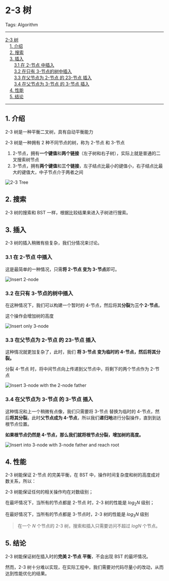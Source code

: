 # 2-3 树

Tags: Algorithm

---

<!-- MDTOC maxdepth:6 firsth1:1 numbering:0 flatten:0 bullets:0 updateOnSave:1 -->

[2-3 树](#2-3-树)   
&emsp;[1.  介绍](#1-介绍)   
&emsp;[2. 搜索](#2-搜索)   
&emsp;[3. 插入](#3-插入)   
&emsp;&emsp;[3.1 在 2-节点 中插入](#31-在-2-节点-中插入)   
&emsp;&emsp;[3.2 在只有 3-节点的树中插入](#32-在只有-3-节点的树中插入)   
&emsp;&emsp;[3.3 在父节点为 2-节点 的 23-节点 插入](#33-在父节点为-2-节点-的-23-节点-插入)   
&emsp;&emsp;[3.4 在父节点为 3-节点 的 3-节点 插入](#34-在父节点为-3-节点-的-3-节点-插入)   
&emsp;[4. 性能](#4-性能)   
&emsp;[5. 结论](#5-结论)   

<!-- /MDTOC -->

---

## 1.  介绍

2-3 树是一种平衡二叉树，具有自动平衡能力

2-3 树是一种拥有 2 种不同节点的树，称为 2-节点 和 3-节点

1. 2-节点，拥有**一个键值**和**两个链接**（左子树和右子树），实际上就是普通的二叉搜索树节点
2. 3-节点，拥有**两个键值**和**三个链接**，左子结点比最小的键值小，右子结点比最大的键值大，中子节点介于两者之间

![2-3 Tree](http://algs4.cs.princeton.edu/33balanced/images/23tree-anatomy.png)

## 2. 搜索

2-3 树的搜索和 BST 一样，根据比较结果来进入子树进行搜索。

## 3. 插入

2-3 树的插入稍微有些复杂，我们分情况来讨论。


### 3.1 在 2-节点 中插入

这是最简单的一种情况，只需**将 2-节点 变为 3-节点**即可。

![Insert 2-node](http://algs4.cs.princeton.edu/33balanced/images/23tree-insert2.png)

### 3.2 在只有 3-节点的树中插入

在这种情况下，我们可以构建一个暂时的 4-节点，然后将其**分裂**为**三个 2-节点**。

这个操作会增加树的高度

![Insert only 3-node](http://algs4.cs.princeton.edu/33balanced/images/23tree-insert3a.png)

### 3.3 在父节点为 2-节点 的 23-节点 插入

这种情况就更加复杂了，此时，我们 **将 3-节点 变为临时的 4-节点，然后将其分裂。**

分裂 4-节点 时，将中间节点向上传递到父节点中，将剩下的两个节点作为 2-节点

![Insert 3-node with the 2-node father](http://algs4.cs.princeton.edu/33balanced/images/23tree-insert3b.png)

### 3.4 在父节点为 3-节点 的 3-节点 插入

这种情况和上一个稍微有点像，我们只需要将 3-节点 替换为临时的 4-节点，然后**将其分裂**。此时**父节点成为 4-节点**，所以我们**递归地**进行分裂操作，直到到达根节点位置。

**如果根节点仍然是 4-节点，那么我们就将根节点分裂，增加树的高度。**

![Insert into 3-node with 3-node father and reach root](http://algs4.cs.princeton.edu/33balanced/images/23tree-split.png)

## 4. 性能

2-3 树能保证 2-节点 的完美平衡，在 BST 中，操作时间复杂度和树的高度成对数关系，所以：

2-3 树能保证任何的相关操作均在对数级别；

在最坏情况下，当所有的节点都是 2-节点 时，2-3 树的性能是 $log_2N$ 级别；

在最好情况下，当所有的节点都是 3-节点时，2-3 树的性能是 $log_3N$ 级别

> 在一个 $N$ 个节点的 2-3 树，搜索和插入只需要访问不超过 $logN$ 个节点。

## 5. 结论

2-3 树能保证树在插入时的**完美 2-节点 平衡**，不会出现 BST 的最坏情况。

然而，2-3 树十分难以实现，在实际工程中，我们需要对代码尽量小的改动，从而达到性能优化的结果。
